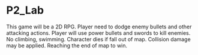 # P2_Lab

This game will be a 2D RPG.
Player need to dodge enemy bullets and other attacking actions.
Player will use power bullets and swords to kill enemies.
No climbing, swimming.
Character dies if fall out of map.
Collision damage may be applied.
Reaching the end of map to win.
